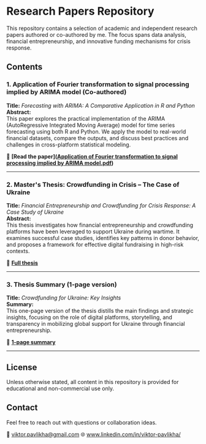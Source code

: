 # Research Papers Repository

This repository contains a selection of academic and independent research papers authored or co-authored by me. The focus spans data analysis, financial entrepreneurship, and innovative funding mechanisms for crisis response.

## Contents

### 1. Application of Fourier transformation to signal processing implied by ARIMA model (Co-authored)
**Title:** *Forecasting with ARIMA: A Comparative Application in R and Python*  
**Abstract:**  
This paper explores the practical implementation of the ARIMA (AutoRegressive Integrated Moving Average) model for time series forecasting using both R and Python. We apply the model to real-world financial datasets, compare the outputs, and discuss best practices and challenges in cross-platform statistical modeling.

📄 **[Read the paper]([Application of Fourier transformation to signal processing implied by ARIMA model.pdf](url))**

---

### 2. Master's Thesis: Crowdfunding in Crisis – The Case of Ukraine  
**Title:** *Financial Entrepreneurship and Crowdfunding for Crisis Response: A Case Study of Ukraine*  
**Abstract:**  
This thesis investigates how financial entrepreneurship and crowdfunding platforms have been leveraged to support Ukraine during wartime. It examines successful case studies, identifies key patterns in donor behavior, and proposes a framework for effective digital fundraising in high-risk contexts.

📄 **[Full thesis](Pavlikha_Thesis_complete.pdf)**

---

### 3. Thesis Summary (1-page version)  
**Title:** *Crowdfunding for Ukraine: Key Insights*  
**Summary:**  
This one-page version of the thesis distills the main findings and strategic insights, focusing on the role of digital platforms, storytelling, and transparency in mobilizing global support for Ukraine through financial entrepreneurship.

📄 **[1-page summary](Pavlikha_Thesis_outline.pdf)**

---

## License
Unless otherwise stated, all content in this repository is provided for educational and non-commercial use only.

## Contact
Feel free to reach out with questions or collaboration ideas.

📧 viktor.pavlikha@gmail.com 
🌐 www.linkedin.com/in/viktor-pavlikha/
